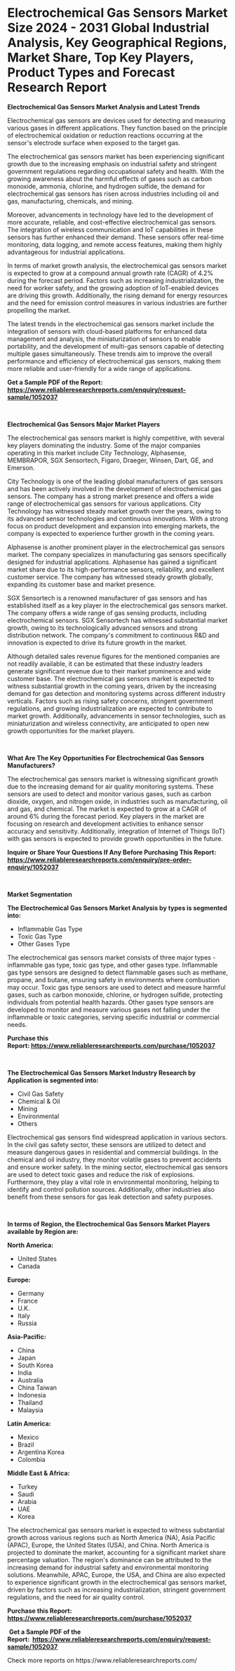 <p><h1>Electrochemical Gas Sensors Market Size 2024 - 2031 Global Industrial Analysis, Key Geographical Regions, Market Share, Top Key Players, Product Types and Forecast Research Report</h1></p><p><strong>Electrochemical Gas Sensors Market Analysis and Latest Trends</strong></p>
<p><p>Electrochemical gas sensors are devices used for detecting and measuring various gases in different applications. They function based on the principle of electrochemical oxidation or reduction reactions occurring at the sensor's electrode surface when exposed to the target gas.</p><p>The electrochemical gas sensors market has been experiencing significant growth due to the increasing emphasis on industrial safety and stringent government regulations regarding occupational safety and health. With the growing awareness about the harmful effects of gases such as carbon monoxide, ammonia, chlorine, and hydrogen sulfide, the demand for electrochemical gas sensors has risen across industries including oil and gas, manufacturing, chemicals, and mining.</p><p>Moreover, advancements in technology have led to the development of more accurate, reliable, and cost-effective electrochemical gas sensors. The integration of wireless communication and IoT capabilities in these sensors has further enhanced their demand. These sensors offer real-time monitoring, data logging, and remote access features, making them highly advantageous for industrial applications.</p><p>In terms of market growth analysis, the electrochemical gas sensors market is expected to grow at a compound annual growth rate (CAGR) of 4.2% during the forecast period. Factors such as increasing industrialization, the need for worker safety, and the growing adoption of IoT-enabled devices are driving this growth. Additionally, the rising demand for energy resources and the need for emission control measures in various industries are further propelling the market.</p><p>The latest trends in the electrochemical gas sensors market include the integration of sensors with cloud-based platforms for enhanced data management and analysis, the miniaturization of sensors to enable portability, and the development of multi-gas sensors capable of detecting multiple gases simultaneously. These trends aim to improve the overall performance and efficiency of electrochemical gas sensors, making them more reliable and user-friendly for a wide range of applications.</p></p>
<p><strong>Get a Sample PDF of the Report:&nbsp; <a href="https://www.reliableresearchreports.com/enquiry/request-sample/1052037">https://www.reliableresearchreports.com/enquiry/request-sample/1052037</a></strong></p>
<p>&nbsp;</p>
<p><strong>Electrochemical Gas Sensors Major Market Players</strong></p>
<p><p>The electrochemical gas sensors market is highly competitive, with several key players dominating the industry. Some of the major companies operating in this market include City Technology, Alphasense, MEMBRAPOR, SGX Sensortech, Figaro, Draeger, Winsen, Dart, GE, and Emerson.</p><p>City Technology is one of the leading global manufacturers of gas sensors and has been actively involved in the development of electrochemical gas sensors. The company has a strong market presence and offers a wide range of electrochemical gas sensors for various applications. City Technology has witnessed steady market growth over the years, owing to its advanced sensor technologies and continuous innovations. With a strong focus on product development and expansion into emerging markets, the company is expected to experience further growth in the coming years.</p><p>Alphasense is another prominent player in the electrochemical gas sensors market. The company specializes in manufacturing gas sensors specifically designed for industrial applications. Alphasense has gained a significant market share due to its high-performance sensors, reliability, and excellent customer service. The company has witnessed steady growth globally, expanding its customer base and market presence.</p><p>SGX Sensortech is a renowned manufacturer of gas sensors and has established itself as a key player in the electrochemical gas sensors market. The company offers a wide range of gas sensing products, including electrochemical sensors. SGX Sensortech has witnessed substantial market growth, owing to its technologically advanced sensors and strong distribution network. The company's commitment to continuous R&D and innovation is expected to drive its future growth in the market.</p><p>Although detailed sales revenue figures for the mentioned companies are not readily available, it can be estimated that these industry leaders generate significant revenue due to their market prominence and wide customer base. The electrochemical gas sensors market is expected to witness substantial growth in the coming years, driven by the increasing demand for gas detection and monitoring systems across different industry verticals. Factors such as rising safety concerns, stringent government regulations, and growing industrialization are expected to contribute to market growth. Additionally, advancements in sensor technologies, such as miniaturization and wireless connectivity, are anticipated to open new growth opportunities for the market players.</p></p>
<p>&nbsp;</p>
<p><strong>What Are The Key Opportunities For Electrochemical Gas Sensors Manufacturers?</strong></p>
<p><p>The electrochemical gas sensors market is witnessing significant growth due to the increasing demand for air quality monitoring systems. These sensors are used to detect and monitor various gases, such as carbon dioxide, oxygen, and nitrogen oxide, in industries such as manufacturing, oil and gas, and chemical. The market is expected to grow at a CAGR of around 6% during the forecast period. Key players in the market are focusing on research and development activities to enhance sensor accuracy and sensitivity. Additionally, integration of Internet of Things (IoT) with gas sensors is expected to provide growth opportunities in the future.</p></p>
<p><strong>Inquire or Share Your Questions If Any Before Purchasing This Report: <a href="https://www.reliableresearchreports.com/enquiry/pre-order-enquiry/1052037">https://www.reliableresearchreports.com/enquiry/pre-order-enquiry/1052037</a></strong></p>
<p>&nbsp;</p>
<p><strong>Market Segmentation</strong></p>
<p><strong>The Electrochemical Gas Sensors Market Analysis by types is segmented into:</strong></p>
<p><ul><li>Inflammable Gas Type</li><li>Toxic Gas Type</li><li>Other Gases Type</li></ul></p>
<p><p>The electrochemical gas sensors market consists of three major types - inflammable gas type, toxic gas type, and other gases type. Inflammable gas type sensors are designed to detect flammable gases such as methane, propane, and butane, ensuring safety in environments where combustion may occur. Toxic gas type sensors are used to detect and measure harmful gases, such as carbon monoxide, chlorine, or hydrogen sulfide, protecting individuals from potential health hazards. Other gases type sensors are developed to monitor and measure various gases not falling under the inflammable or toxic categories, serving specific industrial or commercial needs.</p></p>
<p><strong>Purchase this Report:&nbsp;<a href="https://www.reliableresearchreports.com/purchase/1052037">https://www.reliableresearchreports.com/purchase/1052037</a></strong></p>
<p>&nbsp;</p>
<p><strong>The Electrochemical Gas Sensors Market Industry Research by Application is segmented into:</strong></p>
<p><ul><li>Civil Gas Safety</li><li>Chemical & Oil</li><li>Mining</li><li>Environmental</li><li>Others</li></ul></p>
<p><p>Electrochemical gas sensors find widespread application in various sectors. In the civil gas safety sector, these sensors are utilized to detect and measure dangerous gases in residential and commercial buildings. In the chemical and oil industry, they monitor volatile gases to prevent accidents and ensure worker safety. In the mining sector, electrochemical gas sensors are used to detect toxic gases and reduce the risk of explosions. Furthermore, they play a vital role in environmental monitoring, helping to identify and control pollution sources. Additionally, other industries also benefit from these sensors for gas leak detection and safety purposes.</p></p>
<p>&nbsp;</p>
<p><strong>In terms of Region, the Electrochemical Gas Sensors Market Players available by Region are:</strong></p>
<p>
    <p> <strong> North America: </strong>
        <ul>
            <li>United States</li>
            <li>Canada</li>
        </ul>
        </p> 
    <p> <strong> Europe: </strong>
        <ul>
            <li>Germany</li>
            <li>France</li>
            <li>U.K.</li>
            <li>Italy</li>
            <li>Russia</li>
        </ul>
        </p> 
    <p> <strong> Asia-Pacific: </strong>
        <ul>
            <li>China</li>
            <li>Japan</li>
            <li>South Korea</li>
            <li>India</li>
            <li>Australia</li>
            <li>China Taiwan</li>
            <li>Indonesia</li>
            <li>Thailand</li>
            <li>Malaysia</li>
        </ul>
        </p> 
    <p> <strong> Latin America: </strong>
        <ul>
            <li>Mexico</li>
            <li>Brazil</li>
            <li>Argentina Korea</li>
            <li>Colombia</li>
        </ul>
        </p> 
    <p> <strong> Middle East & Africa: </strong>
        <ul>
            <li>Turkey</li>
            <li>Saudi</li>
            <li>Arabia</li>
            <li>UAE</li>
            <li>Korea</li>
        </ul>
    </p>
    </p>
<p><p>The electrochemical gas sensors market is expected to witness substantial growth across various regions such as North America (NA), Asia Pacific (APAC), Europe, the United States (USA), and China. North America is projected to dominate the market, accounting for a significant market share percentage valuation. The region's dominance can be attributed to the increasing demand for industrial safety and environmental monitoring solutions. Meanwhile, APAC, Europe, the USA, and China are also expected to experience significant growth in the electrochemical gas sensors market, driven by factors such as increasing industrialization, stringent government regulations, and the need for air quality control.</p></p>
<p><strong>Purchase this Report: <a href="https://www.reliableresearchreports.com/purchase/1052037">https://www.reliableresearchreports.com/purchase/1052037</a></strong></p>
<p>&nbsp;<strong>Get a Sample PDF of the Report:&nbsp;&nbsp;<a href="https://www.reliableresearchreports.com/enquiry/request-sample/1052037">https://www.reliableresearchreports.com/enquiry/request-sample/1052037</a></strong></p>
<p><strong></strong></p>
<p>Check more reports on https://www.reliableresearchreports.com/</p>